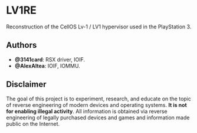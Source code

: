 LV1RE
=====

Reconstruction of the CellOS Lv-1 / LV1 hypervisor used in the PlayStation 3.

## Authors

* __@3141card__: RSX driver, IOIF.
* __@AlexAltea__: IOIF, IOMMU.

## Disclaimer
The goal of this project is to experiment, research, and educate on the topic of reverse engineering of modern devices and operating systems. **It is not for enabling illegal activity**. All information is obtained via reverse engineering of legally purchased devices and games and information made public on the Internet.
